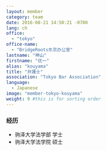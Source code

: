 ```yaml
---
layout: member
category: team
date: 2016-08-21 14:50:21 -0700
lang: ch
office:
  - "tokyo"
office-name:
  - "BridgeRoots东京办公室"
lastname: "神山"
firstname: "优一"
alias: "kouyama"
title: "弁護士"
association: "Tokyo Bar Association"
language:
  - Japanese
image: "member-tokyo-kouyama"
weight: 9 #this is for sorting order
---
```


### 经历
- 驹泽大学法学部 学士
- 驹泽大学法学院 硕士
